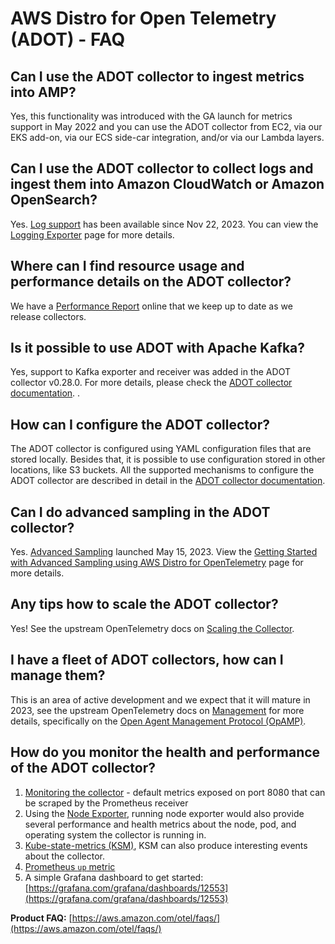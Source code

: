 # AWS Distro for Open Telemetry (ADOT) -  FAQ

## Can I use the ADOT collector to ingest metrics into AMP?

Yes, this functionality was introduced with the GA launch for metrics support in May 2022 and you can use the ADOT collector from EC2, via our EKS add-on, via our ECS side-car integration, and/or via our Lambda layers.

## Can I use the ADOT collector to collect logs and ingest them into Amazon CloudWatch or Amazon OpenSearch?

Yes. [Log support](https://aws.amazon.com/about-aws/whats-new/2023/11/logs-support-aws-distro-opentelemetry/) has been available since Nov 22, 2023. You can view the [Logging Exporter](https://aws-otel.github.io/docs/components/misc-exporters) page for more details.

## Where can I find resource usage and performance details on the ADOT collector?

We have a [Performance Report](https://aws-observability.github.io/aws-otel-collector/benchmark/report) online that we keep up to date as we release collectors.

## Is it possible to use ADOT with Apache Kafka?

Yes, support to Kafka exporter and receiver was added in the ADOT collector v0.28.0. For more details, please check the [ADOT collector documentation](https://aws-otel.github.io/docs/components/kafka-receiver-exporter).
.
## How can I configure the ADOT collector?

The ADOT collector is configured using YAML configuration files that are stored locally. Besides that, it is possible to use configuration stored in other locations, like S3 buckets. All the supported mechanisms to configure the ADOT collector are described in detail in the [ADOT collector documentation](https://aws-otel.github.io/docs/components/confmap-providers).

## Can I do advanced sampling in the ADOT collector?

Yes. [Advanced Sampling](https://aws.amazon.com/about-aws/whats-new/2023/05/aws-distro-opentelemetry-advanced-sampling/) launched May 15, 2023. View the [Getting Started with Advanced Sampling using AWS Distro for OpenTelemetry](https://aws-otel.github.io/docs/getting-started/advanced-sampling) page for more details.

## Any tips how to scale the ADOT collector?

Yes! See the upstream OpenTelemetry docs on [Scaling the Collector](https://opentelemetry.io/docs/collector/scaling/).

## I have a fleet of ADOT collectors, how can I manage them?

This is an area of active development and we expect that it will mature in 2023, see the upstream OpenTelemetry docs on [Management](https://opentelemetry.io/docs/collector/management/) for more details, specifically on the [Open Agent Management Protocol (OpAMP)](https://opentelemetry.io/docs/collector/management/#opamp).

## How do you monitor the health and performance of the ADOT collector?

1. [Monitoring the collector](https://github.com/open-telemetry/opentelemetry-collector/blob/main/docs/observability.md) - default metrics exposed on port 8080 that can be scraped by the Prometheus receiver
2. Using the [Node Exporter](https://prometheus.io/docs/guides/node-exporter/), running node exporter would also provide several performance and health metrics about the node, pod, and operating system the collector is running in.
3. [Kube-state-metrics (KSM)](https://github.com/kubernetes/kube-state-metrics), KSM can also produce interesting events about the collector.
4. [Prometheus `up` metric](https://github.com/open-telemetry/opentelemetry-collector/pull/2918)
5. A simple Grafana dashboard to get started: [https://grafana.com/grafana/dashboards/12553](https://grafana.com/grafana/dashboards/12553)

**Product FAQ:** [https://aws.amazon.com/otel/faqs/](https://aws.amazon.com/otel/faqs/)

